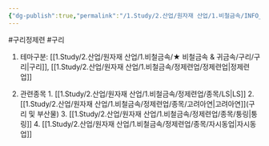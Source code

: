 ```yaml
---
{"dg-publish":true,"permalink":"/1.Study/2.산업/원자재 산업/1.비철금속/INFO_정련,제련,광산 등/구리 정제련/","created":"2024-11-20T21:02:28.621+09:00","updated":"2025-06-26T13:07:53.307+09:00"}
---
```


#구리정제련 #구리 


1. 테마구분: [[1.Study/2.산업/원자재 산업/1.비철금속/★ 비철금속 & 귀금속/구리/구리\|구리]], [[1.Study/2.산업/원자재 산업/1.비철금속/정제련업/정제련업\|정제련업]]

2. 관련종목
		1. [[1.Study/2.산업/원자재 산업/1.비철금속/정제련업/종목/LS\|LS]]
		2. [[1.Study/2.산업/원자재 산업/1.비철금속/정제련업/종목/고려아연\|고려아연]](구리 및 부산물)
		3. [[1.Study/2.산업/원자재 산업/1.비철금속/정제련업/종목/퉁링\|퉁링]]
		4. [[1.Study/2.산업/원자재 산업/1.비철금속/정제련업/종목/자시동업\|자시동업]]